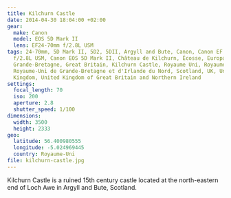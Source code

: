 ```yaml
---
title: Kilchurn Castle
date: 2014-04-30 18:04:00 +02:00
gear:
  make: Canon
  model: EOS 5D Mark II
  lens: EF24-70mm f/2.8L USM
tags: 24-70mm, 5D Mark II, 5D2, 5DII, Argyll and Bute, Canon, Canon EF 24-70mm
  f/2.8L USM, Canon EOS 5D Mark II, Château de Kilchurn, Écosse, Europa, Europe,
  Grande-Bretagne, Great Britain, Kilchurn Castle, Royaume Uni, Royaume-Uni,
  Royaume-Uni de Grande-Bretagne et d'Irlande du Nord, Scotland, UK, United
  Kingdom, United Kingdom of Great Britain and Northern Ireland
settings:
  focal_length: 70
  iso: 200
  aperture: 2.8
  shutter_speed: 1/100
dimensions:
  width: 3500
  height: 2333
geo:
  latitude: 56.400980555
  longitude: -5.024969445
  country: Royaume-Uni
file: kilchurn-castle.jpg
---
```


Kilchurn Castle is a ruined 15th century castle located at the north-eastern end of Loch Awe in Argyll and Bute, Scotland.
